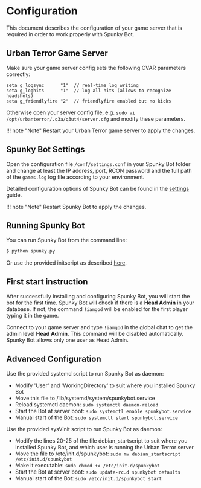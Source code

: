 # Configuration

This document describes the configuration of your game server that is required in order to work properly with Spunky Bot.

## Urban Terror Game Server

Make sure your game server config sets the following CVAR parameters correctly:

```
seta g_logsync      "1"  // real-time log writing
seta g_loghits      "1"  // log all hits (allows to recognize headshots)
seta g_friendlyfire "2"  // friendlyfire enabled but no kicks
```

Otherwise open your server config file, e.g. `sudo vi /opt/urbanterror/.q3a/q3ut4/server.cfg` and modify these parameters.

!!! note "Note"
    Restart your Urban Terror game server to apply the changes.

## Spunky Bot Settings

Open the configuration file `/conf/settings.conf` in your Spunky Bot folder and change at least the IP address, port, RCON password and the full path of the `games.log` log file according to your environment.

Detailed configuration options of Spunky Bot can be found in the [settings](settings.md) guide.

!!! note "Note"
    Restart Spunky Bot to apply the changes.

## Running Spunky Bot

You can run Spunky Bot from the command line:

```bash
$ python spunky.py
```

Or use the provided initscript as described [here](#advanced-configuration).

## First start instruction

After successfully installing and configuring Spunky Bot, you will start the bot for the first time.
Spunky Bot will check if there is a **Head Admin** in your database. If not, the command `!iamgod` will be enabled for the first player typing it in the game.

Connect to your game server and type `!iamgod` in the global chat to get the admin level **Head Admin**.
This command will be disabled automatically. Spunky Bot allows only one user as Head Admin.

## Advanced Configuration

Use the provided systemd script to run Spunky Bot as daemon:

* Modify 'User' and 'WorkingDirectory' to suit where you installed Spunky Bot
* Move this file to /lib/systemd/system/spunkybot.service
* Reload systemctl daemon: `sudo systemctl daemon-reload`
* Start the Bot at server boot: `sudo systemctl enable spunkybot.service`
* Manual start of the Bot: `sudo systemctl start spunkybot.service`

Use the provided sysVinit script to run Spunky Bot as daemon:

* Modify the lines 20-25 of the file debian_startscript to suit where you installed Spunky Bot, and which user is running the Urban Terror server
* Move the file to /etc/init.d/spunkybot: `sudo mv debian_startscript /etc/init.d/spunkybot`
* Make it executable: `sudo chmod +x /etc/init.d/spunkybot`
* Start the Bot at server boot: `sudo update-rc.d spunkybot defaults`
* Manual start of the Bot: `sudo /etc/init.d/spunkybot start`
